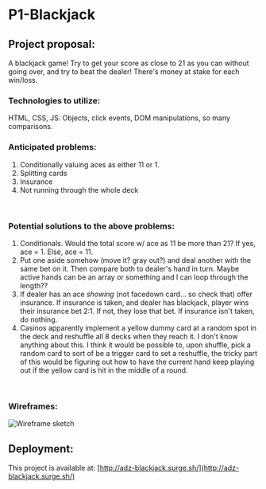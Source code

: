 # P1-Blackjack



## Project proposal:<br>
A blackjack game! Try to get your score as close to 21 as you can without going over, and try to beat the dealer! There's money at stake for each win/loss.
<br>

### Technologies to utilize:<br>
HTML, CSS, JS. Objects, click events, DOM manipulations, so many comparisons.
<br>

### Anticipated problems:
  1) Conditionally valuing aces as either 11 or 1.
  2) Splitting cards
  3) Insurance
  4) Not running through the whole deck
<br>

### Potential solutions to the above problems:
  1) Conditionals. Would the total score w/ ace as 11 be more than 21? If yes, ace = 1. Else, ace = 11.
  2) Put one aside somehow (move it? gray out?) and deal another with the same bet on it. Then compare both to dealer's hand in turn. Maybe active hands can be an array or something and I can loop through the length??
  3) If dealer has an ace *showing* (not facedown card... so check that) offer insurance. If insurance is taken, and dealer has blackjack, player wins their insurance bet 2:1. If not, they lose that bet. If insurance isn't taken, do nothing.
  4) Casinos apparently implement a yellow dummy card at a random spot in the deck and reshuffle all 8 decks when they reach it. I don't know anything about this. I think it would be possible to, upon shuffle, pick a random card to sort of be a trigger card to set a reshuffle, the tricky part of this would be figuring out how to have the current hand keep playing out if the yellow card is hit in the middle of a round.
<br>

### Wireframes:<br>
![Wireframe sketch](https://user-images.githubusercontent.com/47397924/55332904-3db14000-5464-11e9-8ecd-331de4fb8c92.jpeg)


## Deployment:<br>
This project is available at: [http://adz-blackjack.surge.sh/](http://adz-blackjack.surge.sh/)
